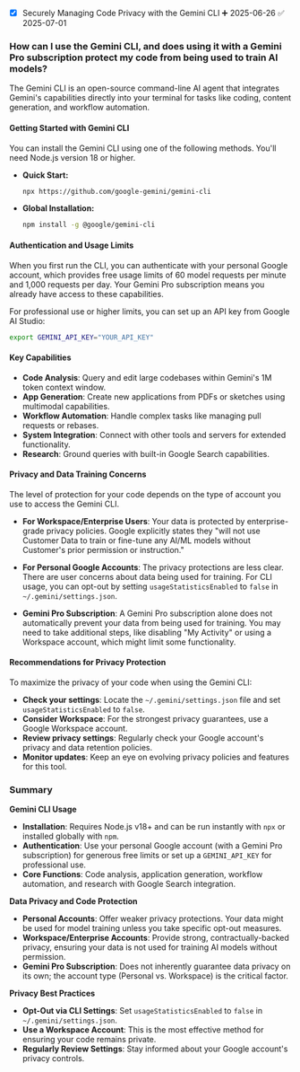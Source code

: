 - [x] Securely Managing Code Privacy with the Gemini CLI ➕ 2025-06-26 ✅ 2025-07-01

### How can I use the Gemini CLI, and does using it with a Gemini Pro subscription protect my code from being used to train AI models?

The Gemini CLI is an open-source command-line AI agent that integrates Gemini's capabilities directly into your terminal for tasks like coding, content generation, and workflow automation.

#### Getting Started with Gemini CLI

You can install the Gemini CLI using one of the following methods. You'll need Node.js version 18 or higher.

- **Quick Start:**
    
	```Bash
    npx https://github.com/google-gemini/gemini-cli
    ```

- **Global Installation:**
    
    ```Bash
    npm install -g @google/gemini-cli
    ```
    

#### Authentication and Usage Limits

When you first run the CLI, you can authenticate with your personal Google account, which provides free usage limits of 60 model requests per minute and 1,000 requests per day. Your Gemini Pro subscription means you already have access to these capabilities.

For professional use or higher limits, you can set up an API key from Google AI Studio:

```bash
export GEMINI_API_KEY="YOUR_API_KEY"
```

#### Key Capabilities

- **Code Analysis**: Query and edit large codebases within Gemini's 1M token context window.
- **App Generation**: Create new applications from PDFs or sketches using multimodal capabilities.
- **Workflow Automation**: Handle complex tasks like managing pull requests or rebases.
- **System Integration**: Connect with other tools and servers for extended functionality.
- **Research**: Ground queries with built-in Google Search capabilities.

#### Privacy and Data Training Concerns

The level of protection for your code depends on the type of account you use to access the Gemini CLI.

- **For Workspace/Enterprise Users**: Your data is protected by enterprise-grade privacy policies. Google explicitly states they "will not use Customer Data to train or fine-tune any AI/ML models without Customer's prior permission or instruction."
    
- **For Personal Google Accounts**: The privacy protections are less clear. There are user concerns about data being used for training. For CLI usage, you can opt-out by setting `usageStatisticsEnabled` to `false` in `~/.gemini/settings.json`.
    
- **Gemini Pro Subscription**: A Gemini Pro subscription alone does not automatically prevent your data from being used for training. You may need to take additional steps, like disabling "My Activity" or using a Workspace account, which might limit some functionality.
    

#### Recommendations for Privacy Protection

To maximize the privacy of your code when using the Gemini CLI:

- **Check your settings**: Locate the `~/.gemini/settings.json` file and set `usageStatisticsEnabled` to `false`.
- **Consider Workspace**: For the strongest privacy guarantees, use a Google Workspace account.
- **Review privacy settings**: Regularly check your Google account's privacy and data retention policies.
- **Monitor updates**: Keep an eye on evolving privacy policies and features for this tool.

### Summary

**Gemini CLI Usage**

- **Installation**: Requires Node.js v18+ and can be run instantly with `npx` or installed globally with `npm`.
- **Authentication**: Use your personal Google account (with a Gemini Pro subscription) for generous free limits or set up a `GEMINI_API_KEY` for professional use.
- **Core Functions**: Code analysis, application generation, workflow automation, and research with Google Search integration.

**Data Privacy and Code Protection**

- **Personal Accounts**: Offer weaker privacy protections. Your data might be used for model training unless you take specific opt-out measures.
- **Workspace/Enterprise Accounts**: Provide strong, contractually-backed privacy, ensuring your data is not used for training AI models without permission.
- **Gemini Pro Subscription**: Does not inherently guarantee data privacy on its own; the account type (Personal vs. Workspace) is the critical factor.

**Privacy Best Practices**

- **Opt-Out via CLI Settings**: Set `usageStatisticsEnabled` to `false` in `~/.gemini/settings.json`.
- **Use a Workspace Account**: This is the most effective method for ensuring your code remains private.
- **Regularly Review Settings**: Stay informed about your Google account's privacy controls.